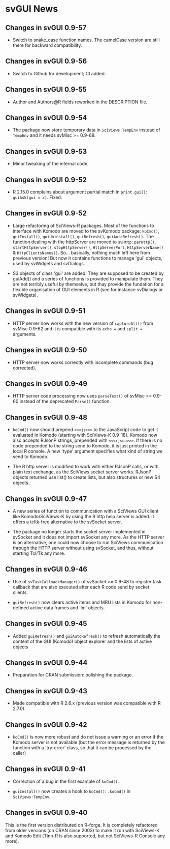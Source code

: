 # svGUI News

## Changes in svGUI 0.9-57

* Switch to snake_case function names. The camelCase version are still there for
  backward compatibility.


## Changes in svGUI 0.9-56

* Switch to Github for development; CI added.


## Changes in svGUI 0.9-55

* Author and Authors@R fields reworked in the DESCRIPTION file.


## Changes in svGUI 0.9-54

* The package now store temporary data in `SciViews:TempEnv` instead of
  `TempEnv` and it needs svMisc >= 0.9-68.


## Changes in svGUI 0.9-53

* Minor tweaking of the internal code.


## Changes in svGUI 0.9-52

* R 2.15.0 complains about argument partial match in `print.gui()`:
  `guiAsk(gui = x)`. Fixed.


## Changes in svGUI 0.9-52

* Large refactoring of SciViews-R packages. Most of the functions to interface
  with Komodo are moved to the svKomodo package: `koCmd()`,
  `guiInstall()`, `guiUninstall()`, `guiRefresh()`, `guiAutoRefresh()`. The
  function dealing with the httpServer are moved to `svHttp`: `parHttp()`,
  `startHttpServer()`, `stopHttpServer()`, `HttpServerPort`, `HttpServerName()`
  & `HttpClientsNames()`. So... basically, nothing much left here from previous
  version! But now it contains functions to manage 'gui' objects, used by
  svWidgets and svDialogs.

* S3 objects of class 'gui' are added. They are supposed to be created by
  guiAdd() and a series of functions is provided to manipulate them. They are
  not terribly useful by themselve, but thay provide the fundation for a
  flexible organisation of GUI elements in R (see for instance svDialogs or
  svWidgets).


## Changes in svGUI 0.9-51

* HTTP server now works with the new version of `captureAll()` from
  svMisc 0.9-62 and it is compatible with its `echo =` and `split =` arguments.


## Changes in svGUI 0.9-50

* HTTP server now works correctly with incomplete commands (bug corrected).


## Changes in svGUI 0.9-49

* HTTP server code processing now uses `parseText()` of svMisc >= 0.9-60 instead
  of the deprecated `Parse()` function.


## Changes in svGUI 0.9-48

* `koCmd()` now should prepend `<<<js>>>` to the JavaScript code to get it
  evaluated in Komodo (starting with SciViews-K 0.9-18). Komodo now also accepts
  RJsonP strings, prepended with `<<<rjson>>>`. If there is no code prepended to
  the string send to Komodo, it is just printed in the local R console.
  A new 'type' argument specifies what kind of string we send to Komodo.

* The R http server is modified to work with either RJsonP calls, or with plain
  text exchange, as the SciViews socket server works. RJsonP objects returned
  use list() to create lists, but also structures or new S4 objects.


## Changes in svGUI 0.9-47

* A new series of function to communication with a SciViews GUI client like
  Komodo/SciViews-K by using the R http help server is added. It offers a
  tcltk-free alternative to the svSocket server.

* The package no longer starts the socket server implemented in svSocket and it
  does not import svSocket any more. As the HTTP server is an alternative, one
  could now choose to run SciViews communication through the HTTP server without
  using svSocket, and thus, without starting Tcl/Tk any more.


## Changes in svGUI 0.9-46

* Use of `svTaskCallbackManager()` of svSocket >= 0.9-48 to register task
  callback that are also executed after each R code send by socket clients.

* `guiRefresh()` now clears active items and MRU lists in Komodo for non-defined
  active data frames and 'lm' objects.


## Changes in svGUI 0.9-45

* Added `guiRefresh()` and `guiAutoRefresh()` to refresh automatically the
  content of the GUI (Komodo) object explorer and the lists of active objects


## Changes in svGUI 0.9-44

* Preparation for CRAN submission: polishing the package.


## Changes in svGUI 0.9-43

* Made compatible with R 2.6.x (previous version was compatible with R 2.7.0).


## Changes in svGUI 0.9-42

* `koCmd()` is now more robust and do not issue a warning or an error if the
Komodo server is not available (but the error message is returned by the
function with a 'try-error' class, so that it can be processed by the caller)


## Changes in svGUI 0.9-41

* Correction of a bug in the first example of `koCmd()`.

* `guiInstall()` now creates a hook to `koCmd()`: `.koCmd()` in
  `SciViews:TempEnv`.


## Changes in svGUI 0.9-40

This is the first version distributed on R-forge. It is completely refactored
from older versions (on CRAN since 2003) to make it run with SciViews-K and
Komodo Edit (Tinn-R is also supported, but not SciViews-R Console any more).
